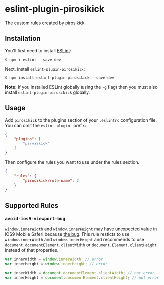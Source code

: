 # eslint-plugin-pirosikick

The custom rules created by pirosikick

## Installation

You'll first need to install [ESLint](http://eslint.org):

```
$ npm i eslint --save-dev
```

Next, install `eslint-plugin-pirosikick`:

```
$ npm install eslint-plugin-pirosikick --save-dev
```

**Note:** If you installed ESLint globally (using the `-g` flag) then you must also install `eslint-plugin-pirosikick` globally.

## Usage

Add `pirosikick` to the plugins section of your `.eslintrc` configuration file. You can omit the `eslint-plugin-` prefix:

```json
{
    "plugins": [
        "pirosikick"
    ]
}
```


Then configure the rules you want to use under the rules section.

```json
{
    "rules": {
        "pirosikick/rule-name": 2
    }
}
```

## Supported Rules

### `avoid-ios9-viewport-bug`

`window.innerWidth` and `window.innerHeight` may have unexpected value
in iOS9 Mobile Saferi because [the bug](https://forums.developer.apple.com/thread/13510).
This rule resticts to use `window.innerWidth` and `window.innerHeight`
and recommends to use `document.documentElement.clientWidth` or `document.Element.clientHeight`
instead of that properties.

```javascript
var innerWidth = window.innerWidth; // error
var innerHeight = window.innerHeight; // error

var innerWidth = document.documentElement.clientWidth; // not error
var innerHeight = document.documentElement.clientHeight; // not error
```
